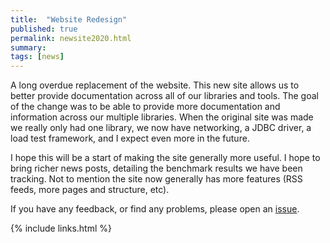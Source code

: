 ```yaml
---
title:  "Website Redesign"
published: true
permalink: newsite2020.html
summary: 
tags: [news]
---
```


A long overdue replacement of the website.  This new site allows us to better provide documentation across all of our libraries and tools.  The goal of the change was to be able to provide more documentation and information across our multiple libraries.  When the original site was made we really only had one library, we now have networking, a JDBC driver, a load test framework, and I expect even more in the future.

I hope this will be a start of making the site generally more useful.  I hope to bring richer news posts, detailing the benchmark results we have been tracking.  Not to mention the site now generally has more features (RSS feeds, more pages and structure, etc).

If you have any feedback, or find any problems, please open an <a href="https://github.com/threadly/site/issues">issue</a>.

{% include links.html %}
